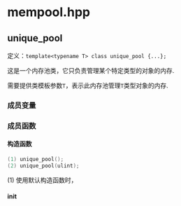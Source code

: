 # mempool.hpp



## unique_pool

定义：`template<typename T> class unique_pool {...};`

这是一个内存池类，它只负责管理某个特定类型的对象的内存.

需要提供类模板参数`T`，表示此内存池管理`T`类型对象的内存.



### 成员变量





### 成员函数

#### 构造函数

```cpp
(1) unique_pool();
(2) unique_pool(ulint);
```

(1) 使用默认构造函数时，



#### init
